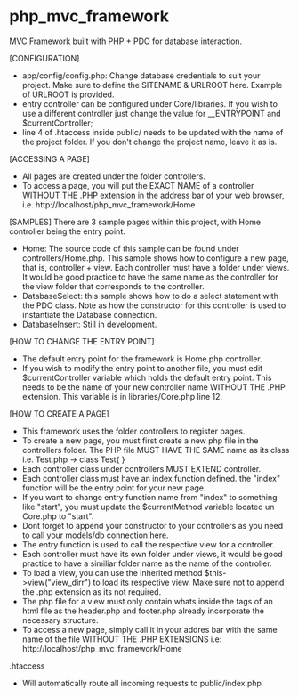 # php_mvc_framework
MVC Framework built with PHP + PDO for database interaction.

[CONFIGURATION]
- app/config/config.php: Change database credentials to suit your project. Make sure to define the SITENAME & URLROOT here. Example of URLROOT is provided.
- entry controller can be configured under Core/libraries. If you wish to use a different controller just change the value for __ENTRYPOINT and $currentController;
- line 4 of .htaccess inside public/ needs to be updated with the name of the project folder. If you don't change the project name, leave it as is.

[ACCESSING A PAGE]
- All pages are created under the folder controllers.
- To access a page, you will put the EXACT NAME of a controller WITHOUT THE .PHP extension in the address bar of your web browser, i.e. http://localhost/php_mvc_framework/Home

[SAMPLES]
There are 3 sample pages within this project, with Home controller being the entry point.
- Home: The source code of this sample can be found under controllers/Home.php. This sample shows how to configure a new page, that is, controller + view. Each controller must have a folder under views. It would be good practice to have the same name as the controller for the view folder that corresponds to the controller.
- DatabaseSelect: this sample shows how to do a select statement with the PDO class. Note as how the constructor for this controller is used to instantiate the Database connection.
- DatabaseInsert: Still in development.

[HOW TO CHANGE THE ENTRY POINT]
- The default entry point for the framework is Home.php controller.
- If you wish to modify the entry point to another file, you must edit $currentController variable which holds the default entry point. This needs to be the name of your new controller name WITHOUT THE .PHP extension. This variable is in libraries/Core.php line 12.

[HOW TO CREATE A PAGE]
- This framework uses the folder controllers to register pages.
- To create a new page, you must first create a new php file in the controllers folder. The PHP file MUST HAVE THE SAME name as its class i.e. Test.php -> class Test{ }
- Each controller class under controllers MUST EXTEND controller.
- Each controller class must have an index function defined. the "index" function will be the entry point for your new page.
- If you want to change entry function name from "index" to something like "start", you must update the $currentMethod variable located un Core.php to "start".
- Dont forget to append your constructor to your controllers as you need to call your models/db connection here.
- The entry function is used to call the respective view for a controller.
- Each controller must have its own folder under views, it would be good practice to have a similiar folder name as the name of the controller.
- To load a view, you can use the inherited method $this->view("view_dirr") to load its respective view. Make sure not to append the .php extension as its not required.
- The php file for a view must only contain whats inside the <body> tags of an html file as the header.php and footer.php already incorporate the necessary structure.
- To access a new page, simply call it in your addres bar with the same name of the file WITHOUT THE .PHP EXTENSIONS i.e: http://localhost/php_mvc_framework/Home




.htaccess
- Will automatically route all incoming requests to public/index.php